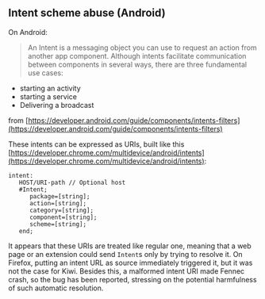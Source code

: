 ## Intent scheme abuse (Android)

On Android:
>An Intent is a messaging object you can use to request an action from another app component. Although intents facilitate communication between components in several ways, there are three fundamental use cases:  
* starting an activity
* starting a service
* Delivering a broadcast

from [https://developer.android.com/guide/components/intents-filters](https://developer.android.com/guide/components/intents-filters)

These intents can be expressed as URIs, built like this [https://developer.chrome.com/multidevice/android/intents](https://developer.chrome.com/multidevice/android/intents):

```
intent:  
   HOST/URI-path // Optional host  
   #Intent;  
      package=[string];  
      action=[string];  
      category=[string];  
      component=[string];  
      scheme=[string];  
   end;
```

It appears that these URIs are treated like regular one, meaning that a web page or an extension could send `Intent`s only by trying to resolve it. On Firefox, putting an intent URL as source immediately triggered it, but it was not the case for Kiwi. Besides this, a malformed intent URI made Fennec crash, so the bug has been reported, stressing on the potential harmfulness of such automatic resolution.
